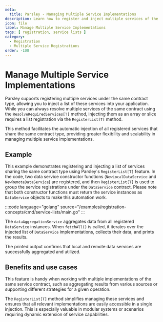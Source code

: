 ```yaml
---
meta:
  title: Parsley - Managing Multiple Service Implementations
description: Learn how to register and inject multiple services of the same contract type in Parsley using the `RegisterList[T]` method. Simplify service management and gain flexibility by automatically injecting arrays or slices of services that share a common interface or type.
icon: file
label: Manage Multiple Service Implementations
tags: [ registration, service lists ]
category:
  - Registration
  - Multiple Service Registrations
order: -100
---
```

# Manage Multiple Service Implementations

Parsley supports registering multiple services under the same contract type, allowing you to inject a list of these services into your application. While you can always resolve multiple services of the same contract using the `ResolveRequiredServices[T]` method, injecting them as an array or slice requires a list registration via the `RegisterList[T]`  method.

This method facilitates the automatic injection of all registered services that share the same contract type, providing greater flexibility and scalability in managing multiple service implementations.

## Example

This example demonstrates registering and injecting a list of services sharing the same contract type using Parsley's `RegisterList[T]` feature. In the code, two data service constructor functions (`NewLocalDataService` and `NewRemoteDataService`) are registered, and then `RegisterList[T]` is used to group the service registrations under the `DataService` contract. Please note that both constructor functions must return the service instances as `DataService` objects to make this automation work.

:::code language="golang" source="/examples/registration-concepts/cmd/service-lists/main.go" :::

The `dataAggregationService` aggregates data from all registered `DataService` instances. When `fetchAll()` is called, it iterates over the injected list of `DataService` implementations, collects their data, and prints the results.

The printed output confirms that local and remote data services are successfully aggregated and utilized.

## Benefits and use cases

This feature is handy when working with multiple implementations of the same service contract, such as aggregating results from various sources or supporting different strategies for a given operation. 

The `RegisterList[T]` method simplifies managing these services and ensures that all relevant implementations are easily accessible in a single injection. This is especially valuable in modular systems or scenarios requiring dynamic extension of service capabilities.